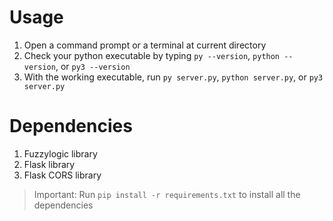 # Usage

1. Open a command prompt or a terminal at current directory
2. Check your python executable by typing `py --version`, `python --version`, or `py3 --version`
3. With the working executable, run `py server.py`, `python server.py`, or `py3 server.py`

# Dependencies

1. Fuzzylogic library
2. Flask library
3. Flask CORS library

> Important: Run `pip install -r requirements.txt` to install all the dependencies
